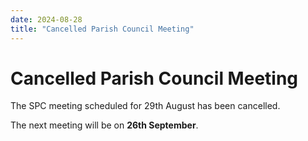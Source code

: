 ```yaml
---
date: 2024-08-28
title: "Cancelled Parish Council Meeting"
---
```


# Cancelled Parish Council Meeting

The SPC meeting
scheduled for 29th August has been cancelled.

The next meeting will be on **26th September**.
